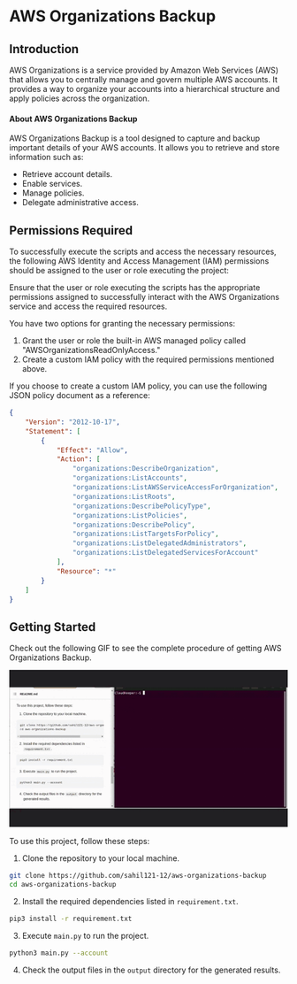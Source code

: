 # AWS Organizations Backup

## Introduction

AWS Organizations is a service provided by Amazon Web Services (AWS) that allows you to centrally manage and govern multiple AWS accounts. It provides a way to organize your accounts into a hierarchical structure and apply policies across the organization.

 #### About AWS Organizations Backup

 


AWS Organizations Backup is a tool designed to capture and backup important details of your AWS accounts. It allows you to retrieve and store information such as:

- Retrieve account details.
- Enable services.
- Manage policies.
- Delegate administrative access.


  
## Permissions Required 

To successfully execute the scripts and access the necessary resources, the following AWS Identity and Access Management (IAM) permissions should be assigned to the user or role executing the project:

Ensure that the user or role executing the scripts has the appropriate permissions assigned to successfully interact with the AWS Organizations service and access the required resources.

You have two options for granting the necessary permissions:
1. Grant the user or role the built-in AWS managed policy called "AWSOrganizationsReadOnlyAccess."
2. Create a custom IAM policy with the required permissions mentioned above.

If you choose to create a custom IAM policy, you can use the following JSON policy document as a reference:

```json
{
    "Version": "2012-10-17",
    "Statement": [
        {
            "Effect": "Allow",
            "Action": [
                "organizations:DescribeOrganization",
                "organizations:ListAccounts",
                "organizations:ListAWSServiceAccessForOrganization",
                "organizations:ListRoots",
                "organizations:DescribePolicyType",
                "organizations:ListPolicies",
                "organizations:DescribePolicy",
                "organizations:ListTargetsForPolicy",
                "organizations:ListDelegatedAdministrators",
                "organizations:ListDelegatedServicesForAccount"
            ],
            "Resource": "*"
        }
    ]
}

```









## Getting Started


Check out the following GIF to see the complete procedure of getting AWS Organizations Backup. 


![GIF](https://github.com/sahil121-12/aws-organizations-backup/blob/integration/File1.gif)


To use this project, follow these steps:

1. Clone the repository to your local machine.
```bash
git clone https://github.com/sahil121-12/aws-organizations-backup
cd aws-organizations-backup
```
2. Install the required dependencies listed in `requirement.txt`.
            
```bash
pip3 install -r requirement.txt
```

3. Execute `main.py` to run the project.
```bash
python3 main.py --account 
```
4. Check the output files in the `output` directory for the generated results.



